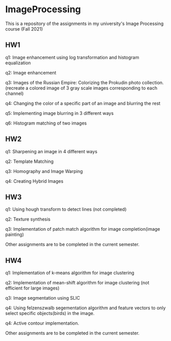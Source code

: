 # ImageProcessing
This is a repository of the assignments in my university's Image Processing course (Fall 2021)
<br>
## HW1 
q1: Image enhancement using log transformation and histogram equalization <br>

q2: Image enhancement <br>

q3: Images of the Russian Empire: Colorizing the Prokudin photo collection. (recreate a colored image of 3 gray scale images corresponding to each channel) <br>

q4: Changing the color of a specific part of an image and blurring the rest<br>

q5: Implementing image blurring in 3 different ways <br>

q6: Histogram matching of two images <br>

## HW2
q1: Sharpening an image in 4 different ways<br>

q2: Template Matching <br>

q3: Homography and Image Warping <br>

q4: Creating Hybrid Images<br>

## HW3
q1: Using hough transform to detect lines (not completed)<br>

q2: Texture synthesis<br>

q3: Implementation of patch match algorithm for image completion(image painting)<br>

Other assignments are to be completed in the current semester.

## HW4
q1: Implementation of k-means algorithm for image clustering<br>

q2: Implementation of mean-shift algorithm for image clustering (not efficient for large images)<br>

q3: Image segmentation using SLIC<br>

q4:  Using felzenszwalb segementation algorithm and feature vectors to only select specific objects(birds) in the image. 

q4:  Active contour implementation. 

Other assignments are to be completed in the current semester.

